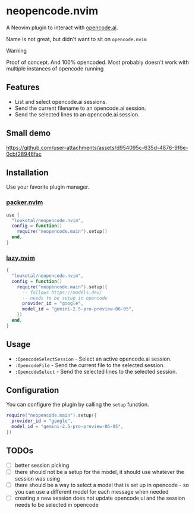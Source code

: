# neopencode.nvim

A Neovim plugin to interact with [opencode.ai](https://opencode.ai).

Name is not great, but didn't want to sit on `opencode.nvim`

> [!warning]
> Proof of concept. And 100% opencoded.
> Most probably doesn't work with multiple instances of opencode running

## Features

- List and select opencode.ai sessions.
- Send the current filename to an opencode.ai session.
- Send the selected lines to an opencode.ai session.

## Small demo


https://github.com/user-attachments/assets/d954095c-635d-4876-9f6e-0cbf28946fac



## Installation

Use your favorite plugin manager.

### [packer.nvim](https://github.com/wbthomason/packer.nvim)

```lua
use {
  "loukotal/neopencode.nvim",
  config = function()
    require("neopencode.main").setup()
  end,
}
```

### [lazy.nvim](https://github.com/folke/lazy.nvim)

```lua
{
  "loukotal/neopencode.nvim",
  config = function()
    require("neopencode.main").setup({
      -- follows https://models.dev/
      -- needs to be setup in opencode
      provider_id = "google",
      model_id = "gemini-2.5-pro-preview-06-05",
    })
  end,
}
```

## Usage

- `:OpencodeSelectSession` - Select an active opencode.ai session.
- `:OpencodeFile` - Send the current file to the selected session.
- `:OpencodeSelect` - Send the selected lines to the selected session.

## Configuration

You can configure the plugin by calling the `setup` function.

```lua
require("neopencode.main").setup({
  provider_id = "google",
  model_id = "gemini-2.5-pro-preview-06-05",
})
```

## TODOs

- [ ] better session picking
- [ ] there should not be a setup for the model, it should use whatever the session was using
- [ ] there should be a way to select a model that is set up in opencode - so you can use a different model for each message when needed
- [ ] creating a new session does not update opencode ui and the session needs to be selected in opencode
